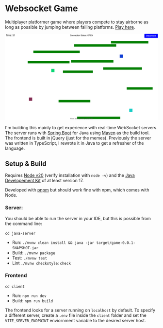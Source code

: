 # Websocket Game 

Multiplayer platformer game where players compete to stay airborne as long as possible by jumping between falling platforms. [Play here](https://1aggarcia.github.io/websocket-game/).

![Screenshot of Gameplay](media/screenshot.png)

I'm building this mainly to get experience with real-time WebSocket servers. The server runs with [Spring Boot](https://spring.io/) for Java using [Maven](https://maven.apache.org/what-is-maven.html) as the build tool. The frontend is built in jQuery (just for the memes). Previously the server was written in TypeScript, I rewrote it in Java to get a refresher of the language.

## Setup & Build

Requires [Node v20](https://nodejs.org/en) (verify installation with `node -v`) and the [Java Developement Kit](https://www.oracle.com/java/technologies/downloads/) of at least version 17.

Developed with [pnpm](https://pnpm.io/) but should work fine with npm, which comes with Node.

### Server:

You should be able to run the server in your IDE, but this is possible from the command line:

`cd java-server`

- Run: `./mvnw clean install && java -jar target/game-0.0.1-SNAPSHOT.jar`
- Build: `./mvnw package`
- Test: `./mvnw test`
- Lint `./mvnw checkstyle:check`

### Frontend
`cd client`

- Run: `npm run dev`
- Build: `npm run build`

The frontend looks for a server running on `localhost` by default. To specify a different server, create a `.env` file inside the `client` folder and set the `VITE_SERVER_ENDPOINT` enviornment variable to the desired server host.
